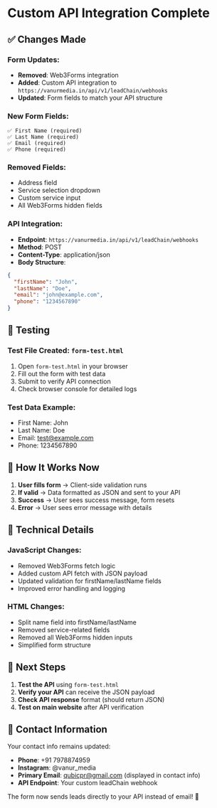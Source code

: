 # Custom API Integration Complete

## ✅ Changes Made

### **Form Updates:**
- **Removed**: Web3Forms integration
- **Added**: Custom API integration to `https://vanurmedia.in/api/v1/leadChain/webhooks`
- **Updated**: Form fields to match your API structure

### **New Form Fields:**
```
✅ First Name (required)
✅ Last Name (required) 
✅ Email (required)
✅ Phone (required)
```

### **Removed Fields:**
- Address field
- Service selection dropdown
- Custom service input
- All Web3Forms hidden fields

### **API Integration:**
- **Endpoint**: `https://vanurmedia.in/api/v1/leadChain/webhooks`
- **Method**: POST
- **Content-Type**: application/json
- **Body Structure**:
```json
{
  "firstName": "John",
  "lastName": "Doe", 
  "email": "john@example.com",
  "phone": "1234567890"
}
```

## 🧪 Testing

### **Test File Created**: `form-test.html`
1. Open `form-test.html` in your browser
2. Fill out the form with test data
3. Submit to verify API connection
4. Check browser console for detailed logs

### **Test Data Example**:
- First Name: John
- Last Name: Doe
- Email: test@example.com
- Phone: 1234567890

## 🎯 How It Works Now

1. **User fills form** → Client-side validation runs
2. **If valid** → Data formatted as JSON and sent to your API
3. **Success** → User sees success message, form resets
4. **Error** → User sees error message with details

## 🔧 Technical Details

### **JavaScript Changes:**
- Removed Web3Forms fetch logic
- Added custom API fetch with JSON payload
- Updated validation for firstName/lastName fields
- Improved error handling and logging

### **HTML Changes:**
- Split name field into firstName/lastName
- Removed service-related fields
- Removed all Web3Forms hidden inputs
- Simplified form structure

## 🚀 Next Steps

1. **Test the API** using `form-test.html`
2. **Verify your API** can receive the JSON payload
3. **Check API response** format (should return JSON)
4. **Test on main website** after API verification

## 📱 Contact Information

Your contact info remains updated:
- **Phone**: +91 7978874959
- **Instagram**: @vanur_media
- **Primary Email**: qubicpr@gmail.com (displayed in contact info)
- **API Endpoint**: Your custom leadChain webhook

The form now sends leads directly to your API instead of email! 🎯